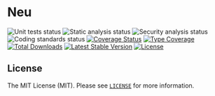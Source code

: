 # Neu

![Unit tests status](https://github.com/neutomic/neu/workflows/unit%20tests/badge.svg)
![Static analysis status](https://github.com/neutomic/neu/workflows/static%20analysis/badge.svg)
![Security analysis status](https://github.com/neutomic/neu/workflows/security%20analysis/badge.svg)
![Coding standards status](https://github.com/neutomic/neu/workflows/coding%20standards/badge.svg)
[![Coverage Status](https://coveralls.io/repos/github/neutomic/neu/badge.svg)](https://coveralls.io/github/neutomic/neu)
[![Type Coverage](https://shepherd.dev/github/neutomic/neu/coverage.svg)](https://shepherd.dev/github/neutomic/neu)
[![Total Downloads](https://poser.pugx.org/neutomic/neu/d/total.svg)](https://packagist.org/packages/neutomic/neu)
[![Latest Stable Version](https://poser.pugx.org/neutomic/neu/v/stable.svg)](https://packagist.org/packages/neutomic/neu)
[![License](https://poser.pugx.org/neutomic/neu/license.svg)](https://packagist.org/packages/neutomic/neu)

## License

The MIT License (MIT). Please see [`LICENSE`](./LICENSE) for more information.

